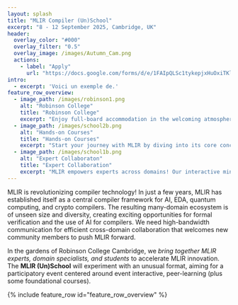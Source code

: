```yaml
---
layout: splash
title: "MLIR Compiler (Un)School"
excerpt: "8 - 12 September 2025, Cambridge, UK"
header:
  overlay_color: "#000"
  overlay_filter: "0.5"
  overlay_image: /images/Autumn_Cam.png
  actions:
    - label: "Apply"
      url: "https://docs.google.com/forms/d/e/1FAIpQLSc1tykepjxHuOxiTKlx60e-mejKZABNipmEtSix5AjtNWosJA/viewform"
intro:
  - excerpt: 'Voici un exemple de.'
feature_row_overview:
  - image_path: /images/robinson1.png
    alt: "Robinson College"
    title: "Robinson College"
    excerpt: "Enjoy full-board accommodation in the welcoming atmosphere of Robinson College—ideally located between the historic city center and the Computer Science Department. Its stunning gardens, peaceful setting and fully-equiped conference building, offer a place **perfect to focus, connect, and learn**."
  - image_path: /images/school2b.png
    alt: "Hands-on Courses"
    title: "Hands-on Courses"
    excerpt: "Start your journey with MLIR by diving into its core concepts and infrastructure. Our course will guide you through the fundamentals of SSA, operator lowering, and dialect definition. By the end, these essential building blocks will no longer be mysteries. Instead, you will **design MLIR compilers with confidence**."
  - image_path: /images/school1b.png
    alt: "Expert Collaboraton"
    title: "Expert Collaboration"
    excerpt: "MLIR empowers experts across domains! Our interactive mini workshops enable expert collaboration across **scheduling languages**, **formal methods**, **hardware verification**, **quantum computing**, **crypto** and **AI**. Connect with motivated students and shape the MLIR community for your domain!"
---
```



MLIR is revolutionizing compiler technology! In just a few years, MLIR has established itself as a central compiler framework for AI, EDA, quantum computing, and crypto compilers. The resulting many-domain ecosystem is of unseen size and diversity, creating exciting opportunities for formal verification and the use of AI for compilers. We need high-bandwidth communication for efficient cross-domain collaboration that welcomes new community members to push MLIR forward.

In the gardens of Robinson College Cambridge, we *bring together MLIR experts, domain specialists, and students* to accelerate MLIR innovation. The **MLIR (Un)School** will experiment with an unusual format, aiming for a participatory event centered around event interactive, peer-learning  (plus some foundational courses).

{% include feature_row id="feature_row_overview" %}

